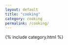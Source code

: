 ```yaml
---
layout: default
title: "cooking"
category: cooking
permalink: /cooking/
---
```


{% include category.html %}
